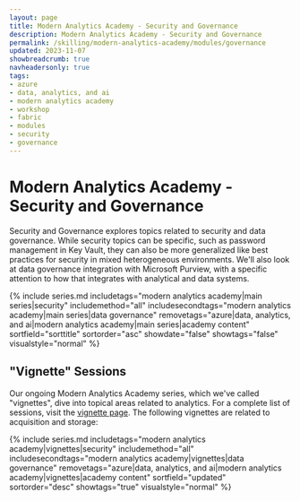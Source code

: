 ```yaml
---
layout: page
title: Modern Analytics Academy - Security and Governance
description: Modern Analytics Academy - Security and Governance
permalink: /skilling/modern-analytics-academy/modules/governance
updated: 2023-11-07
showbreadcrumb: true
navheadersonly: true
tags:
- azure
- data, analytics, and ai
- modern analytics academy
- workshop
- fabric
- modules
- security
- governance
---
```


# Modern Analytics Academy - Security and Governance

Security and Governance explores topics related to security and data governance. While security topics can be specific, such as password management in Key Vault, they can also be more generalized like best practices for security in mixed heterogeneous environments. We'll also look at data governance integration with Microsoft Purview, with a specific attention to how that integrates with analytical and data systems. 

{% include series.md 
    includetags="modern analytics academy|main series|security" includemethod="all" 
    includesecondtags="modern analytics academy|main series|data governance" 
    removetags="azure|data, analytics, and ai|modern analytics academy|main series|academy content" 
    sortfield="sorttitle" sortorder="asc" showdate="false" showtags="false"
    visualstyle="normal"
%}

## "Vignette" Sessions 

Our ongoing Modern Analytics Academy series, which we've called "vignettes", dive into topical areas related to analytics. For a complete list of sessions, visit the 
[vignette page](/PartnerResources/skilling/modern-analytics-academy/vignettes). The following vignettes are related to acquisition and storage:

{% include series.md 
    includetags="modern analytics academy|vignettes|security" includemethod="all" 
    includesecondtags="modern analytics academy|vignettes|data governance" 
    removetags="azure|data, analytics, and ai|modern analytics academy|vignettes|academy content" 
    sortfield="updated" sortorder="desc" showtags="true"
    visualstyle="normal"
%}
